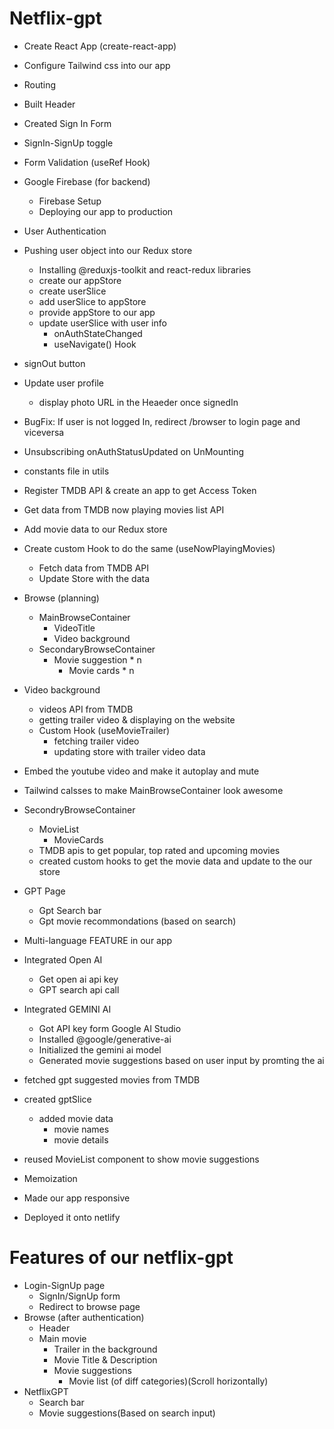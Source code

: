 
# Netflix-gpt

- Create React App (create-react-app)
- Configure Tailwind css into our app
- Routing

- Built Header
- Created Sign In Form
- SignIn-SignUp toggle
- Form Validation (useRef Hook)
- Google Firebase (for backend)
    - Firebase Setup
    - Deploying our app to production
- User Authentication
- Pushing user object into our Redux store
    - Installing @reduxjs-toolkit and react-redux libraries
    - create our appStore
    - create userSlice
    - add userSlice to appStore
    - provide appStore to our app
    - update userSlice with user info
        - onAuthStateChanged
        - useNavigate() Hook
- signOut button
- Update user profile
    - display photo URL in the Heaeder once signedIn
- BugFix: If user is not logged In, redirect /browser to login page and viceversa
- Unsubscribing onAuthStatusUpdated on UnMounting
- constants file in utils
- Register TMDB API & create an app to get Access Token
- Get data from TMDB now playing movies list API
- Add movie data to our Redux store
- Create custom Hook to do the same (useNowPlayingMovies)
    - Fetch data from TMDB API
    - Update Store with the data
- Browse (planning)
    - MainBrowseContainer
        - VideoTitle
        - Video background
    - SecondaryBrowseContainer
        - Movie suggestion * n
            - Movie cards * n
- Video background
    - videos API from TMDB
    - getting trailer video & displaying on the website
    - Custom Hook (useMovieTrailer)
        - fetching trailer video
        - updating store with trailer video data
- Embed the youtube video and make it autoplay and mute
- Tailwind calsses to make MainBrowseContainer look awesome
- SecondryBrowseContainer
    - MovieList
        - MovieCards
    - TMDB apis to get popular, top rated and upcoming movies
    - created custom hooks to get the movie data and update to the our store
- GPT Page
    - Gpt Search bar
    - Gpt movie recommondations (based on search)
- Multi-language FEATURE in our app
- Integrated Open AI
    - Get open ai api key
    - GPT search api call
- Integrated GEMINI AI
    - Got API key form Google AI Studio
    - Installed @google/generative-ai
    - Initialized the gemini ai model
    - Generated movie suggestions based on user input by promting the ai
- fetched gpt suggested movies from TMDB
- created gptSlice
    - added movie data 
        - movie names
        - movie details
- reused MovieList component to show movie suggestions
- Memoization
- Made our app responsive
- Deployed it onto netlify


# Features of our netflix-gpt
- Login-SignUp page
    - SignIn/SignUp form
    - Redirect to browse page
- Browse (after authentication)
    - Header
    - Main movie
        - Trailer in the background
        - Movie Title & Description
        - Movie suggestions
            - Movie list (of diff categories)(Scroll horizontally)
- NetflixGPT
    - Search bar
    - Movie suggestions(Based on search input)